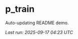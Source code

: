 # p_train

Auto-updating README demo.

<!--START_SECTION:status-->
_Last run: 2025-09-17 04:23 UTC_
<!--END_SECTION:status-->





























































































































































































































































































































































































































































































































































































































































